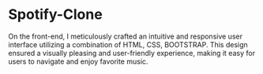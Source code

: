 # Spotify-Clone

On the front-end, I meticulously crafted an intuitive and responsive user interface utilizing a combination of HTML, CSS, BOOTSTRAP. This design ensured a visually pleasing and user-friendly experience, making it easy for users to navigate and enjoy favorite music.
